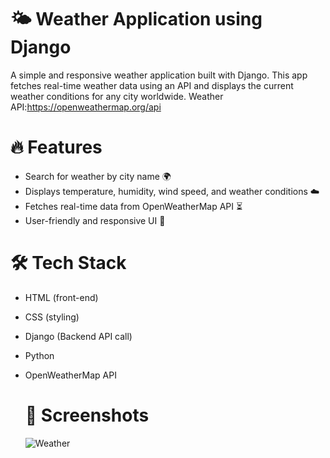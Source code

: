 # 🌤 Weather Application using Django

A simple and responsive weather application built with Django. This app fetches real-time weather data using an API and displays the current weather conditions for any city worldwide.
Weather API:https://openweathermap.org/api

# 🔥 Features
- Search for weather by city name 🌍
- Displays temperature, humidity, wind speed, and weather conditions ☁️
- Fetches real-time data from OpenWeatherMap API ⏳
- User-friendly and responsive UI 🎨

# 🛠️ Tech Stack
- HTML (front-end)
- CSS (styling)
- Django (Backend API call)
- Python
- OpenWeatherMap API

  # 📸 Screenshots

  ![Weather](https://github.com/user-attachments/assets/e41be827-85b1-4eff-89a9-73660e8f4235)
